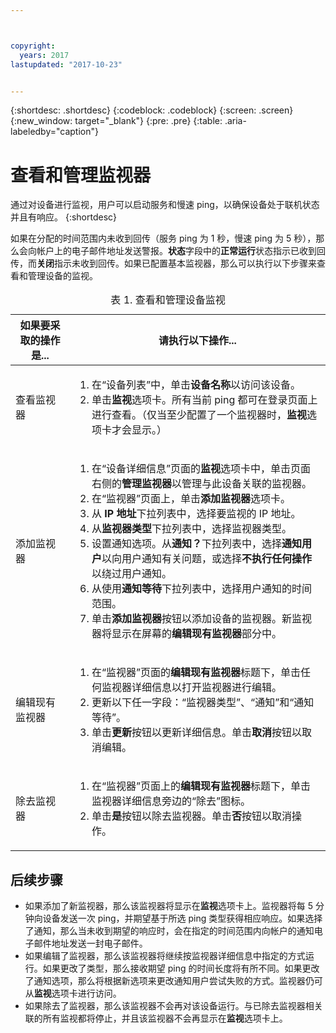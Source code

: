 ```yaml
---



copyright:
  years: 2017
lastupdated: "2017-10-23"


---
```


{:shortdesc: .shortdesc}
{:codeblock: .codeblock}
{:screen: .screen}
{:new_window: target="_blank"}
{:pre: .pre}
{:table: .aria-labeledby="caption"}

# 查看和管理监视器

通过对设备进行监视，用户可以启动服务和慢速 ping，以确保设备处于联机状态并且有响应。
{:shortdesc}

如果在分配的时间范围内未收到回传（服务 ping 为 1 秒，慢速 ping 为 5 秒），那么会向帐户上的电子邮件地址发送警报。**状态**字段中的**正常运行**状态指示已收到回传，而**关闭**指示未收到回传。如果已配置基本监视器，那么可以执行以下步骤来查看和管理设备的监视。

   <table>
   <CAPTION>表 1. 查看和管理设备监视</CAPTION>
   <THEAD>
   <TR>
   <th>如果要采取的操作是...</th>
   <th>请执行以下操作...</th>
   </TR>
   </THEAD>
   <TBODY>
   <tr>
   <td>查看监视器</td>
   <td>
   <ol>
   <li>在“设备列表”中，单击<b>设备名称</b>以访问该设备。</li>
   <li>单击<b>监视</b>选项卡。所有当前 ping 都可在登录页面上进行查看。（仅当至少配置了一个监视器时，<b>监视</b>选项卡才会显示。）</li>
   </ol>
   </td>
   </tr>
   <tr>
   <td>添加监视器</td>
   <td>
   <ol>
   <li>在“设备详细信息”页面的<b>监视</b>选项卡中，单击页面右侧的<b>管理监视器</b>以管理与此设备关联的监视器。</li>
   <li>在“监视器”页面上，单击<b>添加监视器</b>选项卡。</li>
   <li>从 <b>IP 地址</b>下拉列表中，选择要监视的 IP 地址。</li>
   <li>从<b>监视器类型</b>下拉列表中，选择监视器类型。</li>
   <li>设置通知选项。从<b>通知？</b>下拉列表中，选择<b>通知用户</b>以向用户通知有关问题，或选择<b>不执行任何操作</b>以绕过用户通知。</li>
   <li>从使用<b>通知等待</b>下拉列表中，选择用户通知的时间范围。</li>
   <li>单击<b>添加监视器</b>按钮以添加设备的监视器。新监视器将显示在屏幕的<b>编辑现有监视器</b>部分中。</li>
   </ol>
   </td>
   </tr>
   <tr>
   <td>编辑现有监视器</td>
   <td>
   <ol>
   <li>在“监视器”页面的<b>编辑现有监视器</b>标题下，单击任何监视器详细信息以打开监视器进行编辑。</li>
   <li>更新以下任一字段：“监视器类型”、“通知”和“通知等待”。</li>
   <li>单击<b>更新</b>按钮以更新详细信息。单击<b>取消</b>按钮以取消编辑。</li>
   </ol>
   </td>
   </tr>
   <tr>
   <td>除去监视器</td>
   <td>
   <ol>
   <li>在“监视器”页面上的<b>编辑现有监视器</b>标题下，单击监视器详细信息旁边的“除去”图标。</li>
   <li>单击<b>是</b>按钮以除去监视器。单击<b>否</b>按钮以取消操作。</li>
   </ol>
   </td>
   </tr>
   </TBODY>
   </table>
   
## 后续步骤
   
- 如果添加了新监视器，那么该监视器将显示在**监视**选项卡上。监视器将每 5 分钟向设备发送一次 ping，并期望基于所选 ping 类型获得相应响应。如果选择了通知，那么当未收到期望的响应时，会在指定的时间范围内向帐户的通知电子邮件地址发送一封电子邮件。
- 如果编辑了监视器，那么该监视器将继续按监视器详细信息中指定的方式运行。如果更改了类型，那么接收期望 ping 的时间长度将有所不同。如果更改了通知选项，那么将根据新选项来更改通知用户尝试失败的方式。监视器仍可从**监视**选项卡进行访问。
- 如果除去了监视器，那么该监视器不会再对该设备运行。与已除去监视器相关联的所有监视都将停止，并且该监视器不会再显示在**监视**选项卡上。
